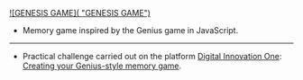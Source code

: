 [![GENESIS GAME]( "GENESIS GAME")](https://lucasrmagalhaes.github.io/memoryGame_genius-js/ "GENESIS GAME")
- Memory game inspired by the Genius game in JavaScript.
------------
- Practical challenge carried out on the platform [Digital Innovation One](https://web.digitalinnovation.one/home "Digital Innovation One"): [Creating your Genius-style memory game](https://web.digitalinnovation.one/lab/criando-seu-jogo-de-memoria-estilo-genius/learning/2f52af59-5fad-49d0-ba18-5136c922f289 "Criando seu jogo de memória estilo Genius").
